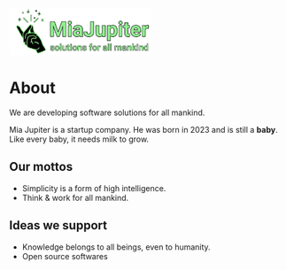 <img src="https://github.com/miajupiter/.github/raw/main/images/miajupiter-logo.png"  width="256" />

# About

We are developing software solutions for all mankind.

Mia Jupiter is a startup company. He was born in 2023 and is still a **baby**. Like every baby, it needs milk to grow.


## Our mottos

- Simplicity is a form of high intelligence.
- Think & work for all mankind.


## Ideas we support

- Knowledge belongs to all beings, even to humanity.
- Open source softwares

